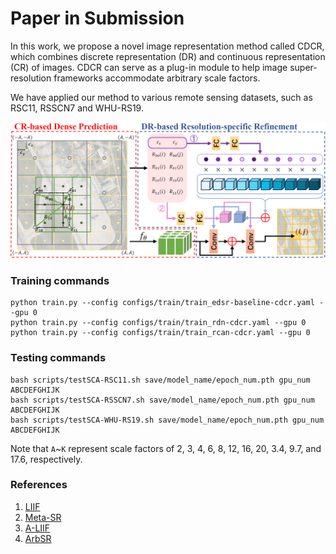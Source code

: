 # Paper in Submission

In this work, we propose a novel image representation method called CDCR, which combines discrete representation (DR) and continuous representation (CR) of images. CDCR can serve as a plug-in module to help image super-resolution frameworks accommodate arbitrary scale factors. 

We have applied our method to various remote sensing datasets, such as RSC11, RSSCN7 and WHU-RS19.

![CDCR](https://github.com/Suanmd/CDCR/blob/main/img/example.png)


### Training commands

    python train.py --config configs/train/train_edsr-baseline-cdcr.yaml --gpu 0
    python train.py --config configs/train/train_rdn-cdcr.yaml --gpu 0
    python train.py --config configs/train/train_rcan-cdcr.yaml --gpu 0

### Testing commands

    bash scripts/testSCA-RSC11.sh save/model_name/epoch_num.pth gpu_num ABCDEFGHIJK
    bash scripts/testSCA-RSSCN7.sh save/model_name/epoch_num.pth gpu_num ABCDEFGHIJK
    bash scripts/testSCA-WHU-RS19.sh save/model_name/epoch_num.pth gpu_num ABCDEFGHIJK

Note that `A`~`K` represent scale factors of 2, 3, 4, 6, 8, 12, 16, 20, 3.4, 9.7, and 17.6, respectively.

### References

 1. [LIIF](https://github.com/yinboc/liif)
 2. [Meta-SR](https://github.com/XuecaiHu/Meta-SR-Pytorch)
 3. [A-LIIF](https://github.com/LeeHW-THU/A-LIIF)
 4. [ArbSR](https://github.com/The-Learning-And-Vision-Atelier-LAVA/ArbSR)

